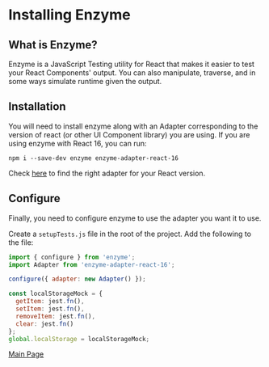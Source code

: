 # Installing Enzyme

## What is Enzyme?

Enzyme is a JavaScript Testing utility for React that makes it easier to test your React Components' output. You can also manipulate, traverse, and in some ways simulate runtime given the output.

## Installation

You will need to install enzyme along with an Adapter corresponding to the version of react (or other UI Component library) you are using. If you are using enzyme with React 16, you can run:

`npm i --save-dev enzyme enzyme-adapter-react-16`

Check [here](https://airbnb.io/enzyme/) to find the right adapter for your React version.

## Configure

Finally, you need to configure enzyme to use the adapter you want it to use.

Create a `setupTests.js` file in the root of the project. Add the following to the file:

```js
import { configure } from 'enzyme';
import Adapter from 'enzyme-adapter-react-16';

configure({ adapter: new Adapter() });

const localStorageMock = {
  getItem: jest.fn(),
  setItem: jest.fn(),
  removeItem: jest.fn(),
  clear: jest.fn()
};
global.localStorage = localStorageMock;
```

[Main Page](../README.md)
